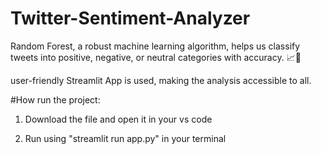 # Twitter-Sentiment-Analyzer
 Random Forest, a robust machine learning algorithm, helps us classify tweets into positive, negative, or neutral categories with accuracy. 📈🌟

 user-friendly Streamlit App is used, making the analysis accessible to all.

#How run the project:

1. Download the file and open it in your vs code

2. Run using "streamlit run app.py" in your terminal
